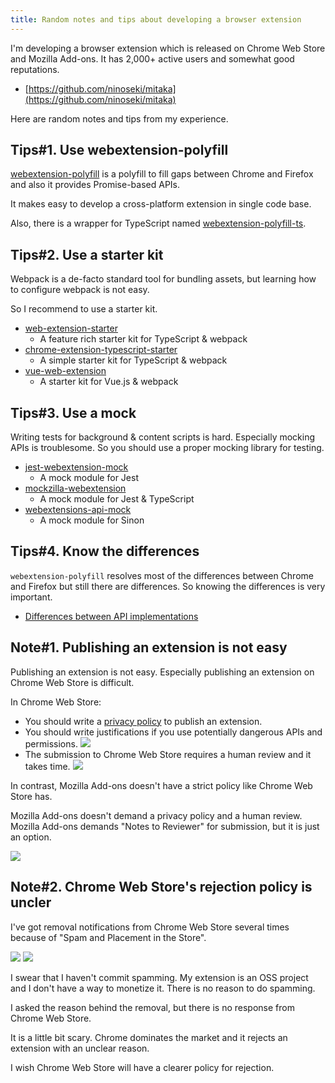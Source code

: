 ```yaml
---
title: Random notes and tips about developing a browser extension
---
```


I'm developing a browser extension which is released on Chrome Web Store and Mozilla Add-ons. It has 2,000+ active users and somewhat good reputations.

- [https://github.com/ninoseki/mitaka](https://github.com/ninoseki/mitaka)

Here are random notes and tips from my experience.

## Tips#1. Use webextension-polyfill

[webextension-polyfill](https://github.com/mozilla/webextension-polyfill) is a polyfill to fill gaps between Chrome and Firefox and also it provides Promise-based APIs.

It makes easy to develop a cross-platform extension in single code base.

Also, there is a wrapper for TypeScript named [webextension-polyfill-ts](https://github.com/Lusito/webextension-polyfill-ts).

## Tips#2. Use a starter kit

Webpack is a de-facto standard tool for bundling assets, but learning how to configure webpack is not easy.

So I recommend to use a starter kit.

- [web-extension-starter](https://github.com/abhijithvijayan/web-extension-starter/tree/master)
  - A feature rich starter kit for TypeScript & webpack
- [chrome-extension-typescript-starter](https://github.com/chibat/chrome-extension-typescript-starter)
  - A simple starter kit for TypeScript & webpack
- [vue-web-extension](https://github.com/Kocal/vue-web-extension)
  - A starter kit for Vue.js & webpack

## Tips#3. Use a mock

Writing tests for background & content scripts is hard. Especially mocking APIs is troublesome. So you should use a proper mocking library for testing.

- [jest-webextension-mock](https://github.com/clarkbw/jest-webextension-mock)
  - A mock module for Jest
- [mockzilla-webextension](https://github.com/lusito/mockzilla-webextension)
  - A mock module for Jest & TypeScript
- [webextensions-api-mock](https://github.com/stoically/webextensions-api-mock)
  - A mock module for Sinon

## Tips#4. Know the differences

`webextension-polyfill` resolves most of the differences between Chrome and Firefox but still there are differences. So knowing the differences is very important.

- [Differences between API implementations](https://developer.mozilla.org/en-US/docs/Mozilla/Add-ons/WebExtensions/Differences_between_API_implementations)

## Note#1. Publishing an extension is not easy

Publishing an extension is not easy. Especially publishing an extension on Chrome Web Store is difficult.

In Chrome Web Store:
- You should write a [privacy policy](https://developer.chrome.com/webstore/terms#use) to publish an extension.
- You should write justifications if you use potentially dangerous APIs and permissions.
![](https://i.imgur.com/z0EWN1v.png)
- The submission to Chrome Web Store requires a human review and it takes time.
![](https://i.imgur.com/gOfFQx8.png)

In contrast, Mozilla Add-ons doesn't have a strict policy like Chrome Web Store has.

Mozilla Add-ons doesn't demand a privacy policy and a human review. Mozilla Add-ons demands "Notes to Reviewer" for submission, but it is just an option.

![](https://i.imgur.com/3VdzXUs.png)

## Note#2. Chrome Web Store's rejection policy is uncler

I've got removal notifications from Chrome Web Store several times because of "Spam and Placement in the Store".

![](https://i.imgur.com/4Pbln8T.png)
![](https://i.imgur.com/9gLFsFb.png)

I swear that I haven't commit spamming. My extension is an OSS project and I don't have a way to monetize it. There is no reason to do spamming.

I asked the reason behind the removal, but there is no response from Chrome Web Store.

It is a little bit scary. Chrome dominates the market and it rejects an extension with an unclear reason.

I wish Chrome Web Store will have a clearer policy for rejection.

